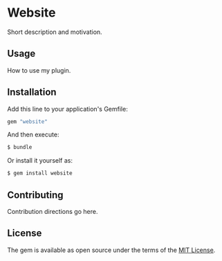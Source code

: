 # Website
Short description and motivation.

## Usage
How to use my plugin.

## Installation
Add this line to your application's Gemfile:

```ruby
gem "website"
```

And then execute:
```bash
$ bundle
```

Or install it yourself as:
```bash
$ gem install website
```

## Contributing
Contribution directions go here.

## License
The gem is available as open source under the terms of the [MIT License](https://opensource.org/licenses/MIT).
